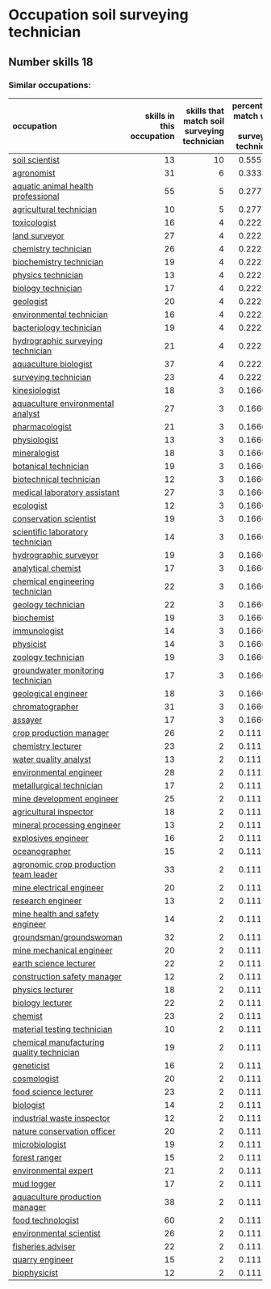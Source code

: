 # Occupation soil surveying technician
## Number skills 18
### Similar occupations:
| occupation                                                                                |   skills in this occupation |   skills that match soil surveying technician |   percentage match with soil surveying technician |   skills not in soil surveying technician |
|:------------------------------------------------------------------------------------------|----------------------------:|----------------------------------------------:|--------------------------------------------------:|------------------------------------------:|
| [soil scientist](soil_scientist.md)                                                       |                          13 |                                            10 |                                          0.555556 |                                         3 |
| [agronomist](agronomist.md)                                                               |                          31 |                                             6 |                                          0.333333 |                                        25 |
| [aquatic animal health professional](aquatic_animal_health_professional.md)               |                          55 |                                             5 |                                          0.277778 |                                        50 |
| [agricultural technician](agricultural_technician.md)                                     |                          10 |                                             5 |                                          0.277778 |                                         5 |
| [toxicologist](toxicologist.md)                                                           |                          16 |                                             4 |                                          0.222222 |                                        12 |
| [land surveyor](land_surveyor.md)                                                         |                          27 |                                             4 |                                          0.222222 |                                        23 |
| [chemistry technician](chemistry_technician.md)                                           |                          26 |                                             4 |                                          0.222222 |                                        22 |
| [biochemistry technician](biochemistry_technician.md)                                     |                          19 |                                             4 |                                          0.222222 |                                        15 |
| [physics technician](physics_technician.md)                                               |                          13 |                                             4 |                                          0.222222 |                                         9 |
| [biology technician](biology_technician.md)                                               |                          17 |                                             4 |                                          0.222222 |                                        13 |
| [geologist](geologist.md)                                                                 |                          20 |                                             4 |                                          0.222222 |                                        16 |
| [environmental technician](environmental_technician.md)                                   |                          16 |                                             4 |                                          0.222222 |                                        12 |
| [bacteriology technician](bacteriology_technician.md)                                     |                          19 |                                             4 |                                          0.222222 |                                        15 |
| [hydrographic surveying technician](hydrographic_surveying_technician.md)                 |                          21 |                                             4 |                                          0.222222 |                                        17 |
| [aquaculture biologist](aquaculture_biologist.md)                                         |                          37 |                                             4 |                                          0.222222 |                                        33 |
| [surveying technician](surveying_technician.md)                                           |                          23 |                                             4 |                                          0.222222 |                                        19 |
| [kinesiologist](kinesiologist.md)                                                         |                          18 |                                             3 |                                          0.166667 |                                        15 |
| [aquaculture environmental analyst](aquaculture_environmental_analyst.md)                 |                          27 |                                             3 |                                          0.166667 |                                        24 |
| [pharmacologist](pharmacologist.md)                                                       |                          21 |                                             3 |                                          0.166667 |                                        18 |
| [physiologist](physiologist.md)                                                           |                          13 |                                             3 |                                          0.166667 |                                        10 |
| [mineralogist](mineralogist.md)                                                           |                          18 |                                             3 |                                          0.166667 |                                        15 |
| [botanical technician](botanical_technician.md)                                           |                          19 |                                             3 |                                          0.166667 |                                        16 |
| [biotechnical technician](biotechnical_technician.md)                                     |                          12 |                                             3 |                                          0.166667 |                                         9 |
| [medical laboratory assistant](medical_laboratory_assistant.md)                           |                          27 |                                             3 |                                          0.166667 |                                        24 |
| [ecologist](ecologist.md)                                                                 |                          12 |                                             3 |                                          0.166667 |                                         9 |
| [conservation scientist](conservation_scientist.md)                                       |                          19 |                                             3 |                                          0.166667 |                                        16 |
| [scientific laboratory technician](scientific_laboratory_technician.md)                   |                          14 |                                             3 |                                          0.166667 |                                        11 |
| [hydrographic surveyor](hydrographic_surveyor.md)                                         |                          19 |                                             3 |                                          0.166667 |                                        16 |
| [analytical chemist](analytical_chemist.md)                                               |                          17 |                                             3 |                                          0.166667 |                                        14 |
| [chemical engineering technician](chemical_engineering_technician.md)                     |                          22 |                                             3 |                                          0.166667 |                                        19 |
| [geology technician](geology_technician.md)                                               |                          22 |                                             3 |                                          0.166667 |                                        19 |
| [biochemist](biochemist.md)                                                               |                          19 |                                             3 |                                          0.166667 |                                        16 |
| [immunologist](immunologist.md)                                                           |                          14 |                                             3 |                                          0.166667 |                                        11 |
| [physicist](physicist.md)                                                                 |                          14 |                                             3 |                                          0.166667 |                                        11 |
| [zoology technician](zoology_technician.md)                                               |                          19 |                                             3 |                                          0.166667 |                                        16 |
| [groundwater monitoring technician](groundwater_monitoring_technician.md)                 |                          17 |                                             3 |                                          0.166667 |                                        14 |
| [geological engineer](geological_engineer.md)                                             |                          18 |                                             3 |                                          0.166667 |                                        15 |
| [chromatographer](chromatographer.md)                                                     |                          31 |                                             3 |                                          0.166667 |                                        28 |
| [assayer](assayer.md)                                                                     |                          17 |                                             3 |                                          0.166667 |                                        14 |
| [crop production manager](crop_production_manager.md)                                     |                          26 |                                             2 |                                          0.111111 |                                        24 |
| [chemistry lecturer](chemistry_lecturer.md)                                               |                          23 |                                             2 |                                          0.111111 |                                        21 |
| [water quality analyst](water_quality_analyst.md)                                         |                          13 |                                             2 |                                          0.111111 |                                        11 |
| [environmental engineer](environmental_engineer.md)                                       |                          28 |                                             2 |                                          0.111111 |                                        26 |
| [metallurgical technician](metallurgical_technician.md)                                   |                          17 |                                             2 |                                          0.111111 |                                        15 |
| [mine development engineer](mine_development_engineer.md)                                 |                          25 |                                             2 |                                          0.111111 |                                        23 |
| [agricultural inspector](agricultural_inspector.md)                                       |                          18 |                                             2 |                                          0.111111 |                                        16 |
| [mineral processing engineer](mineral_processing_engineer.md)                             |                          13 |                                             2 |                                          0.111111 |                                        11 |
| [explosives engineer](explosives_engineer.md)                                             |                          16 |                                             2 |                                          0.111111 |                                        14 |
| [oceanographer](oceanographer.md)                                                         |                          15 |                                             2 |                                          0.111111 |                                        13 |
| [agronomic crop production team leader](agronomic_crop_production_team_leader.md)         |                          33 |                                             2 |                                          0.111111 |                                        31 |
| [mine electrical engineer](mine_electrical_engineer.md)                                   |                          20 |                                             2 |                                          0.111111 |                                        18 |
| [research engineer](research_engineer.md)                                                 |                          13 |                                             2 |                                          0.111111 |                                        11 |
| [mine health and safety engineer](mine_health_and_safety_engineer.md)                     |                          14 |                                             2 |                                          0.111111 |                                        12 |
| [groundsman/groundswoman](groundsman-groundswoman.md)                                     |                          32 |                                             2 |                                          0.111111 |                                        30 |
| [mine mechanical engineer](mine_mechanical_engineer.md)                                   |                          20 |                                             2 |                                          0.111111 |                                        18 |
| [earth science lecturer](earth_science_lecturer.md)                                       |                          22 |                                             2 |                                          0.111111 |                                        20 |
| [construction safety manager](construction_safety_manager.md)                             |                          12 |                                             2 |                                          0.111111 |                                        10 |
| [physics lecturer](physics_lecturer.md)                                                   |                          18 |                                             2 |                                          0.111111 |                                        16 |
| [biology lecturer](biology_lecturer.md)                                                   |                          22 |                                             2 |                                          0.111111 |                                        20 |
| [chemist](chemist.md)                                                                     |                          23 |                                             2 |                                          0.111111 |                                        21 |
| [material testing technician](material_testing_technician.md)                             |                          10 |                                             2 |                                          0.111111 |                                         8 |
| [chemical manufacturing quality technician](chemical_manufacturing_quality_technician.md) |                          19 |                                             2 |                                          0.111111 |                                        17 |
| [geneticist](geneticist.md)                                                               |                          16 |                                             2 |                                          0.111111 |                                        14 |
| [cosmologist](cosmologist.md)                                                             |                          20 |                                             2 |                                          0.111111 |                                        18 |
| [food science lecturer](food_science_lecturer.md)                                         |                          23 |                                             2 |                                          0.111111 |                                        21 |
| [biologist](biologist.md)                                                                 |                          14 |                                             2 |                                          0.111111 |                                        12 |
| [industrial waste inspector](industrial_waste_inspector.md)                               |                          12 |                                             2 |                                          0.111111 |                                        10 |
| [nature conservation officer](nature_conservation_officer.md)                             |                          20 |                                             2 |                                          0.111111 |                                        18 |
| [microbiologist](microbiologist.md)                                                       |                          19 |                                             2 |                                          0.111111 |                                        17 |
| [forest ranger](forest_ranger.md)                                                         |                          15 |                                             2 |                                          0.111111 |                                        13 |
| [environmental expert](environmental_expert.md)                                           |                          21 |                                             2 |                                          0.111111 |                                        19 |
| [mud logger](mud_logger.md)                                                               |                          17 |                                             2 |                                          0.111111 |                                        15 |
| [aquaculture production manager](aquaculture_production_manager.md)                       |                          38 |                                             2 |                                          0.111111 |                                        36 |
| [food technologist](food_technologist.md)                                                 |                          60 |                                             2 |                                          0.111111 |                                        58 |
| [environmental scientist](environmental_scientist.md)                                     |                          26 |                                             2 |                                          0.111111 |                                        24 |
| [fisheries adviser](fisheries_adviser.md)                                                 |                          22 |                                             2 |                                          0.111111 |                                        20 |
| [quarry engineer](quarry_engineer.md)                                                     |                          15 |                                             2 |                                          0.111111 |                                        13 |
| [biophysicist](biophysicist.md)                                                           |                          12 |                                             2 |                                          0.111111 |                                        10 |
